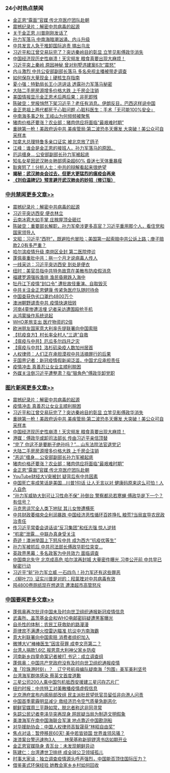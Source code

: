 <div class="catlist">
<h3>24小时热点禁闻</h3>
<ul>
<li><a href="https://github.com/fqnews/bnews/blob/master/topimagenews/20200422/1317086.md">金正恩“露面”官媒 传北京医疗团队赴朝</a></li>
<li><a href="https://github.com/fqnews/bnews/blob/master/comments/20200423/1310987.md">震撼纪录片：解密中共病毒的起源</a></li>
<li><a href="https://github.com/fqnews/bnews/blob/master/cbnews/20200422/1317243.md">关于金正恩 川普刚刚发话了</a></li>
<li><a href="https://github.com/fqnews/bnews/blob/master/cbnews/20200422/1317123.md">孙力军落马 中南海暗潮汹涌、内斗升级</a></li>
<li><a href="https://github.com/fqnews/bnews/blob/master/cbnews/20200422/1317088.md">中共发言人急于推卸国际追责 搞出乌龙</a></li>
<li><a href="https://github.com/fqnews/bnews/blob/master/topimagenews/20200422/1317402.md">习近平和江曾交易玩完了？突访秦岭目的彰显 立竿见影傅政华消失</a></li>
<li><a href="https://github.com/fqnews/bnews/blob/master/topimagenews/20200422/1317262.md">中国经济现历史性崩溃！天灾频发 粮食真要出现大麻烦！</a></li>
<li><a href="https://github.com/fqnews/bnews/blob/master/cbnews/20200422/1317238.md">习近平突上秦岭 原因神秘 曾对别墅违建案6次“震怒”</a></li>
<li><a href="https://github.com/fqnews/bnews/blob/master/cbnews/20200422/1317178.md">内斗激烈 中共公安部副部长落马 多名央视主播被带走调查</a></li>
<li><a href="https://github.com/fqnews/bnews/blob/master/cnnews/20200422/1317108.md">如何保存大量现金丨硬核生存指南</a></li>
<li><a href="https://github.com/fqnews/bnews/blob/master/comments/20200422/1317076.md">夏小强：特勤局长王小洪讲话 透露孙力军落马秘密</a></li>
<li><a href="https://github.com/fqnews/bnews/blob/master/topimagenews/20200422/1317199.md">大陆二手房房源增多价格大跌 上千房企注销</a></li>
<li><a href="https://github.com/fqnews/bnews/blob/master/comments/20200422/1317266.md">美国情报显示金正恩术后两后果：非死即残</a></li>
<li><a href="https://github.com/fqnews/bnews/blob/master/cbnews/20200422/1317215.md">陈破空：党报悄然下架习近平？老任有消息。伊朗反目，巴西这样说中国 </a></li>
<li><a href="https://github.com/fqnews/bnews/blob/master/cnnews/20200422/1317263.md">金正恩祖上两代都死于心脏问题 心脏科医生：手术「无可能100%安全」</a></li>
<li><a href="https://github.com/fqnews/bnews/blob/master/cnnews/20200422/1317293.md">中南海多事之秋 王岐山为何频频被聚焦</a></li>
<li><a href="https://github.com/fqnews/bnews/blob/master/topimagenews/20200422/1317087.md">猪肉价格还要涨？农业部：猪肉供应将面临“最艰难时期”</a></li>
<li><a href="https://github.com/fqnews/bnews/blob/master/topimagenews/20200422/1317371.md">重磅第一枪！美政府诉中共 美疾管局:第二波恐冬天爆发 大突破！美公众可自采样本</a></li>
<li><a href="https://github.com/fqnews/bnews/blob/master/cbnews/20200422/1317230.md">加拿大总理特鲁多亲口证实 被北京放了鸽子</a></li>
<li><a href="https://github.com/fqnews/bnews/blob/master/cbnews/20200422/1317415.md">江峰：谁会是金正恩的接班人，孙力军落马的原因。</a></li>
<li><a href="https://github.com/fqnews/bnews/blob/master/cbnews/20200422/1317163.md">厄运缠身… 公安部副部长孙力军被起底</a></li>
<li><a href="https://github.com/fqnews/bnews/blob/master/yule/20200422/1317095.md">知名女星因武汉肺炎肺部感染超60% 昏迷七天体重暴瘦</a></li>
<li><a href="https://github.com/fqnews/bnews/blob/master/cbnews/20200422/1317236.md">耿爽怒了！分析人士：中共的辩解看起来很绝望</a></li>
<li><b><a href="https://github.com/fqnews/bnews/blob/master/comments/20200211/1275071.md" target="_blank">揭秘：武汉肺炎会过去，但更大更猛烈的瘟疫会再来</a></b></li>
<li><b><a href="https://github.com/fqnews/bnews/blob/master/comments/20200207/1272816.md" target="_blank">《刘伯温碑记》预言避开武汉肺炎的妙招（修订版）</a></b></li>
</ul>
</div>

<div class="catlist">
<h3><a href="https://github.com/fqnews/bnews/blob/master/cbnews/" target="_blank">中共禁闻</a><span><a href="https://github.com/fqnews/bnews/blob/master/cbnews/" target="_blank" rel="nofollow">更多文章>></a></span></h3>
<ul>
<li><a href="https://github.com/fqnews/bnews/blob/master/comments/20200423/1310987.md" target="_blank">震撼纪录片：解密中共病毒的起源</a></li>
<li><a href="https://github.com/fqnews/bnews/blob/master/cbnews/20200423/1317658.md" target="_blank">习近平突访西安 便衣林立</a></li>
<li><a href="https://github.com/fqnews/bnews/blob/master/cbnews/20200423/1317629.md" target="_blank">云南冰雹大如手掌 庄稼屋顶全砸烂</a></li>
<li><a href="https://github.com/fqnews/bnews/blob/master/cbnews/20200423/1317624.md" target="_blank">陈破空：重要部长解职，孙力军牵涉更多高官？习近平重用那个人，看住党和国家领导人</a></li>
<li><a href="https://github.com/fqnews/bnews/blob/master/cbnews/20200423/1317617.md" target="_blank">文昭：习近平“西狩”，既避险也冒险；美国第一起索赔中共公诉上路；庚子赔款2.0有多严重？</a></li>
<li><a href="https://github.com/fqnews/bnews/blob/master/cbnews/20200423/1317584.md" target="_blank">哈尔滨疫情升级 南岗区全封 第二医院停诊</a></li>
<li><a href="https://github.com/fqnews/bnews/blob/master/cbnews/20200423/1317576.md" target="_blank">蓬佩奥重批中共：拖一个月才说病毒人传人</a></li>
<li><a href="https://github.com/fqnews/bnews/blob/master/cbnews/20200423/1317575.md" target="_blank">一线采访：习近平突访西安 到处是便衣</a></li>
<li><a href="https://github.com/fqnews/bnews/blob/master/cbnews/20200423/1317574.md" target="_blank">纽时：美官员指中共特务故意在美散布防疫假消息</a></li>
<li><a href="https://github.com/fqnews/bnews/blob/master/cbnews/20200423/1317573.md" target="_blank">福建罗源强拆渔排 渔民昏厥跌入海中</a></li>
<li><a href="https://github.com/fqnews/bnews/blob/master/cbnews/20200423/1317564.md" target="_blank">牡丹江下疫情“封口令” 遭批故伎重演、自取毁灭</a></li>
<li><a href="https://github.com/fqnews/bnews/blob/master/cbnews/20200423/1317559.md" target="_blank">中共关注金正恩健康 传紧急医疗队随时待命</a></li>
<li><a href="https://github.com/fqnews/bnews/blob/master/cbnews/20200423/1317558.md" target="_blank">中国查获伪劣口罩约4800万个</a></li>
<li><a href="https://github.com/fqnews/bnews/blob/master/cbnews/20200423/1317552.md" target="_blank">澳洲朝野谴责中共 疫情快速扭转</a></li>
<li><a href="https://github.com/fqnews/bnews/blob/master/cbnews/20200423/1317551.md" target="_blank">河南4童惨遭活埋 记者采访遭围殴抢手机</a></li>
<li><a href="https://github.com/fqnews/bnews/blob/master/cbnews/20200423/1317539.md" target="_blank">从鸿蒙操作系统说起</a></li>
<li><a href="https://github.com/fqnews/bnews/blob/master/cbnews/20200423/1317511.md" target="_blank">WHO差旅支出 医疗物资的2倍</a></li>
<li><a href="https://github.com/fqnews/bnews/blob/master/cbnews/20200423/1317481.md" target="_blank">欧洲朋友国家意大利率先提联署向中国索赔</a></li>
<li><a href="https://github.com/fqnews/bnews/blob/master/cbnews/20200422/1317391.md" target="_blank">【抗疫良方】村长率全村人“三退”自救</a></li>
<li><a href="https://github.com/fqnews/bnews/blob/master/cbnews/20200422/1317410.md" target="_blank">【瘟疫与中共】厄瓜多尔四月之灾</a></li>
<li><a href="https://github.com/fqnews/bnews/blob/master/cbnews/20200422/1317411.md" target="_blank">【瘟疫与中共】洛杉矶染疫人数加州居首</a></li>
<li><a href="https://github.com/fqnews/bnews/blob/master/cbnews/20200422/1317444.md" target="_blank">人权律师：人们正在承担漠视中共活摘罪行的后果</a></li>
<li><a href="https://github.com/fqnews/bnews/blob/master/cbnews/20200422/1317449.md" target="_blank">无国界记者：新冠疫情假新闻泛滥，中国尤应承担责任</a></li>
<li><a href="https://github.com/fqnews/bnews/blob/master/comments/20200422/1317445.md" target="_blank">疫情冲击 真善忍让女业主顺利脱困</a></li>
<li><a href="https://github.com/fqnews/bnews/blob/master/cbnews/20200422/1317438.md" target="_blank">外媒关注倒习近平遭整肃？指“狠角色”傅政华卸党职</a></li>

</ul>
</div>
<div class="catlist">
<h3><a href="https://github.com/fqnews/bnews/blob/master/topimagenews/" target="_blank">图片新闻</a><span><a href="https://github.com/fqnews/bnews/blob/master/topimagenews/" target="_blank" rel="nofollow">更多文章>></a></span></h3>
<ul>
<li><a href="https://github.com/fqnews/bnews/blob/master/comments/20200423/1310987.md" target="_blank">震撼纪录片：解密中共病毒的起源</a></li>
<li><a href="https://github.com/fqnews/bnews/blob/master/comments/20200422/1317445.md" target="_blank">疫情冲击 真善忍让女业主顺利脱困</a></li>
<li><a href="https://github.com/fqnews/bnews/blob/master/topimagenews/20200422/1317402.md" target="_blank">习近平和江曾交易玩完了？突访秦岭目的彰显 立竿见影傅政华消失</a></li>
<li><a href="https://github.com/fqnews/bnews/blob/master/topimagenews/20200422/1317371.md" target="_blank">重磅第一枪！美政府诉中共 美疾管局:第二波恐冬天爆发 大突破！美公众可自采样本</a></li>
<li><a href="https://github.com/fqnews/bnews/blob/master/topimagenews/20200422/1317262.md" target="_blank">中国经济现历史性崩溃！天灾频发 粮食真要出现大麻烦！</a></li>
<li><a href="https://github.com/fqnews/bnews/blob/master/topimagenews/20200422/1317242.md" target="_blank">港媒：傅政华或卸司法部长 传由习近平亲信顶替</a></li>
<li><a href="https://github.com/fqnews/bnews/blob/master/topimagenews/20200422/1317203.md" target="_blank">“完了 你这不是要断子绝孙吗？”… 山东法院法官退党记</a></li>
<li><a href="https://github.com/fqnews/bnews/blob/master/topimagenews/20200422/1317199.md" target="_blank">大陆二手房房源增多价格大跌 上千房企注销</a></li>
<li><a href="https://github.com/fqnews/bnews/blob/master/topimagenews/20200422/1317198.md" target="_blank">“恶运”缠身… 公安部副部长孙力军被起底</a></li>
<li><a href="https://github.com/fqnews/bnews/blob/master/topimagenews/20200422/1317087.md" target="_blank">猪肉价格还要涨？农业部：猪肉供应将面临“最艰难时期”</a></li>
<li><a href="https://github.com/fqnews/bnews/blob/master/topimagenews/20200422/1317086.md" target="_blank">金正恩“露面”官媒 传北京医疗团队赴朝</a></li>
<li><a href="https://github.com/fqnews/bnews/blob/master/topimagenews/20200422/1317085.md" target="_blank">YouTube财经大V突被封 疑背后有中共因素</a></li>
<li><a href="https://github.com/fqnews/bnews/blob/master/topimagenews/20200421/1316813.md" target="_blank">中国死亡率成笑话是美国&#8230;川普1句话 让人无言以对 健康码原来这么可怕！人人自危</a></li>
<li><a href="https://github.com/fqnews/bnews/blob/master/topimagenews/20200421/1316694.md" target="_blank">“孙力军威胁大到可让习性命不保” 孙倒台 警察都忌若寒蝉 傅政华是下一个？有信号？</a></li>
<li><a href="https://github.com/fqnews/bnews/blob/master/topimagenews/20200421/1316657.md" target="_blank">马克思诅咒全人类下地狱 其儿女惨遭横死</a></li>
<li><a href="https://github.com/fqnews/bnews/blob/master/topimagenews/20200421/1316640.md" target="_blank">中共财政萎缩央企利润暴跌 中国经济恶性循环百姓挣扎 粮荒?当局宣导农民政治责任</a></li>
<li><a href="https://github.com/fqnews/bnews/blob/master/topimagenews/20200421/1316625.md" target="_blank">传习近平常委会讲话谈“反习集团”和任志强 惊人逆转</a></li>
<li><a href="https://github.com/fqnews/bnews/blob/master/topimagenews/20200421/1316586.md" target="_blank">“机密”泄露… 中联办真身受关注</a></li>
<li><a href="https://github.com/fqnews/bnews/blob/master/topimagenews/20200421/1316446.md" target="_blank">奇迹！澳洲举国上下怒斥中共 成为西方“抗疫优等生”</a></li>
<li><a href="https://github.com/fqnews/bnews/blob/master/topimagenews/20200421/1316398.md" target="_blank">孙力军被抓后 中共司法部长傅政华职位突变&#8230;</a></li>
<li><a href="https://github.com/fqnews/bnews/blob/master/topimagenews/20200421/1316397.md" target="_blank">英政界黑幕：多名政客为中共效力 面临调查</a></li>
<li><a href="https://github.com/fqnews/bnews/blob/master/topimagenews/20200420/1316099.md" target="_blank">中国南北失守 北京成高危 哈尔滨再封城 大量密件曝光 习李公开前 中共早已秘密行动</a></li>
<li><a href="https://github.com/fqnews/bnews/blob/master/topimagenews/20200420/1315999.md" target="_blank">习近平“斩”孙力军立威 一石四鸟！孙力军还有这些罪恶</a></li>
<li><a href="https://github.com/fqnews/bnews/blob/master/topimagenews/20200420/1315998.md" target="_blank">《柳叶刀》证实川普是对的：羟氯喹对中共病毒有效</a></li>
<li><a href="https://github.com/fqnews/bnews/blob/master/topimagenews/20200420/1315963.md" target="_blank">囤4800卷厕纸现在想退货 遭澳超市高管怒斥</a></li>

</ul>
</div>
<div class="catlist">
<h3><a href="https://github.com/fqnews/bnews/blob/master/headline/" target="_blank">中国要闻</a><span><a href="https://github.com/fqnews/bnews/blob/master/headline/" target="_blank" rel="nofollow">更多文章>></a></span></h3>
<ul>
<li><a href="https://github.com/fqnews/bnews/blob/master/headline/20200423/1317580.md" target="_blank">蓬佩奥再次批评中国未及时向世卫组织通报新冠疫情信息</a></li>
<li><a href="https://github.com/fqnews/bnews/blob/master/headline/20200423/1317544.md" target="_blank">武毒所、盖茨基金会和WHO电邮密码疑遭黑客曝光</a></li>
<li><a href="https://github.com/fqnews/bnews/blob/master/headline/20200423/1317543.md" target="_blank">自杀性的体制：农民工获救助的路漫漫</a></li>
<li><a href="https://github.com/fqnews/bnews/blob/master/headline/20200423/1317542.md" target="_blank">菲律宾不满遭火控雷达瞄准   抗议中方南海霸</a></li>
<li><a href="https://github.com/fqnews/bnews/blob/master/headline/20200423/1317541.md" target="_blank">意大利联署向中国索赔   消费者组织加入</a></li>
<li><a href="https://github.com/fqnews/bnews/blob/master/headline/20200423/1317523.md" target="_blank">微博大V“棒棒医生”因言获罪 成李文亮第二？</a></li>
<li><a href="https://github.com/fqnews/bnews/blob/master/headline/20200423/1317510.md" target="_blank">台湾人捐款1.6亿  报恩意大利神父家乡防疫</a></li>
<li><a href="https://github.com/fqnews/bnews/blob/master/headline/20200423/1317509.md" target="_blank">河南新乡四童命案记者被打  书记：成立调查组</a></li>
<li><a href="https://github.com/fqnews/bnews/blob/master/headline/20200423/1317508.md" target="_blank">蓬佩奥：中国共产党政府没有及时向世卫组织通报疫情</a></li>
<li><a href="https://github.com/fqnews/bnews/blob/master/headline/20200423/1317505.md" target="_blank">准「珍珠港时刻」？　辽宁号航母编队疑南海「包围」美军美利坚号</a></li>
<li><a href="https://github.com/fqnews/bnews/blob/master/headline/20200423/1317492.md" target="_blank">台湾海军群体感染 蔡英文首度道歉</a></li>
<li><a href="https://github.com/fqnews/bnews/blob/master/headline/20200423/1317470.md" target="_blank">三星公司200人乘中国包机抵西安援建三星闪存芯片厂</a></li>
<li><a href="https://github.com/fqnews/bnews/blob/master/headline/20200423/1317469.md" target="_blank">纽约时报：中共特工对美散播疫情虚假信息</a></li>
<li><a href="https://github.com/fqnews/bnews/blob/master/headline/20200423/1317463.md" target="_blank">北京港府宣布内阁局部改组 民主派批民望低官员留任非向港人问责</a></li>
<li><a href="https://github.com/fqnews/bnews/blob/master/headline/20200422/1317458.md" target="_blank">中国首季雾霾明显减少 救经济恐令空气质量急剧恶化</a></li>
<li><a href="https://github.com/fqnews/bnews/blob/master/headline/20200422/1317446.md" target="_blank">朝鲜官媒周三平静如常，脱北者称这非同寻常</a></li>
<li><a href="https://github.com/fqnews/bnews/blob/master/headline/20200422/1317443.md" target="_blank">失踪公民记者李泽华突再现身      网民疑当局为制造文明假象</a></li>
<li><a href="https://github.com/fqnews/bnews/blob/master/headline/20200422/1317414.md" target="_blank">美澳海军在南中国海联合军演 地点靠近中国勘测船</a></li>
<li><a href="https://github.com/fqnews/bnews/blob/master/headline/20200422/1317403.md" target="_blank">对华援助协会：中国人权律师高智晟获“林昭自由奖”</a></li>
<li><a href="https://github.com/fqnews/bnews/blob/master/headline/20200422/1317396.md" target="_blank">焦点对话：暂停移民60天! 美中若皆锁国 世界谁领风骚？</a></li>
<li><a href="https://github.com/fqnews/bnews/blob/master/headline/20200422/1317395.md" target="_blank">泼漆案台警迅速拘3人　　林荣基称新铜锣湾书店如期开业</a></li>
<li><a href="https://github.com/fqnews/bnews/blob/master/headline/20200422/1317394.md" target="_blank">金正恩官媒隐身   青瓦台：未发现朝鲜异动</a></li>
<li><a href="https://github.com/fqnews/bnews/blob/master/headline/20200422/1317393.md" target="_blank">陈建仁：台湾遭世卫排挤  成全球公卫领域孤儿</a></li>
<li><a href="https://github.com/fqnews/bnews/blob/master/headline/20200422/1317386.md" target="_blank">时事大家谈：独立调查疫情源头呼声强烈，中国能否顶住国际压力？</a></li>
<li><a href="https://github.com/fqnews/bnews/blob/master/headline/20200422/1317385.md" target="_blank">借鉴美式环保经验 她教会家乡乡村如何回收</a></li>

</ul>
</div>